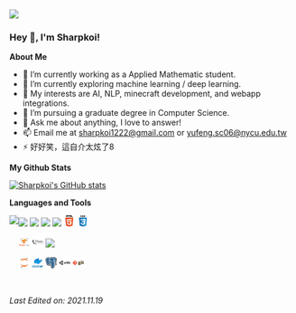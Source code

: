 <img src="https://emojis.slackmojis.com/emojis/images/1579216111/7550/pikachu_wave.gif?1579216111" align="center" width="28" /> 
<h3> Hey 👋, I'm Sharpkoi!</h3

<br />

**About Me**
- 💼 I’m currently working as a Applied Mathematic student.
- 🌱 I’m currently exploring machine learning / deep learning.
- 🥰 My interests are AI, NLP, minecraft development, and webapp integrations.
- 🎯 I’m pursuing a graduate degree in Computer Science.
- 💬 Ask me about anything, I love to answer!
- 📫 Email me at [sharpkoi1222@gmail.com](mailto:sharpkoi1222@gmail.com) or [yufeng.sc06@nycu.edu.tw](mailto:yufeng.sc06@nycu.edu.tw)
- ⚡ 好好笑，這自介太炫了8

**My Github Stats**

[![Sharpkoi's GitHub stats](https://github-readme-stats.vercel.app/api?username=sharpkoi&count_private=true&show_icons=true&theme=radical)](https://github.com/sharpkoi/github-readme-stats)

**Languages and Tools**  

<img align="left" style="display:inline" src="https://github-profile-summary-cards.vercel.app/api/cards/repos-per-language?username=sharpkoi&theme=monokai" height="120px"></img>

<code><img height="20" src="https://raw.githubusercontent.com/jmnote/z-icons/master/svg/python.svg"></code>
<code><img height="20" src="https://raw.githubusercontent.com/jmnote/z-icons/master/svg/java.svg"></code>
<code><img height="20" src="https://raw.githubusercontent.com/jmnote/z-icons/master/svg/csharp.svg"></code>
<code><img height="20" src="https://raw.githubusercontent.com/jmnote/z-icons/master/svg/javascript.svg"></code>
<code><img height="20" src="https://raw.githubusercontent.com/github/explore/80688e429a7d4ef2fca1e82350fe8e3517d3494d/topics/html/html.png"></code>
<code><img height="20" src="https://raw.githubusercontent.com/github/explore/80688e429a7d4ef2fca1e82350fe8e3517d3494d/topics/css/css.png"></code>

<code><img height="20" src="https://raw.githubusercontent.com/github/explore/80688e429a7d4ef2fca1e82350fe8e3517d3494d/topics/tensorflow/tensorflow.png"></code>
<code><img height="20" src="https://raw.githubusercontent.com/github/explore/80688e429a7d4ef2fca1e82350fe8e3517d3494d/topics/flask/flask.png"></code>
<code><img height="20" src="https://devs.powernukkit.org/assets/images/powernukkit-icon-logo.png"></code>

<code><img height="20" src="https://raw.githubusercontent.com/github/explore/80688e429a7d4ef2fca1e82350fe8e3517d3494d/topics/jupyter-notebook/jupyter-notebook.png"></code>
<code><img height="20" src="https://raw.githubusercontent.com/github/explore/80688e429a7d4ef2fca1e82350fe8e3517d3494d/topics/docker/docker.png"></code>
<code><img height="20" src="https://raw.githubusercontent.com/github/explore/80688e429a7d4ef2fca1e82350fe8e3517d3494d/topics/postgresql/postgresql.png"></code>
<code><img height="20" src="https://raw.githubusercontent.com/github/explore/80688e429a7d4ef2fca1e82350fe8e3517d3494d/topics/unity/unity.png"></code>
<code><img height="20" src="https://raw.githubusercontent.com/github/explore/80688e429a7d4ef2fca1e82350fe8e3517d3494d/topics/git/git.png"></code>

<br />

_Last Edited on: 2021.11.19_
